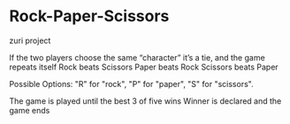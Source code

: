 # Rock-Paper-Scissors
zuri project

If the two players choose the same “character” it’s a tie, and the game repeats itself
Rock beats Scissors
Paper beats Rock
Scissors beats Paper

Possible Options:
"R" for "rock", 
"P" for "paper", 
"S" for "scissors".

The game is played until the best 3 of five wins
Winner is declared and the game ends
